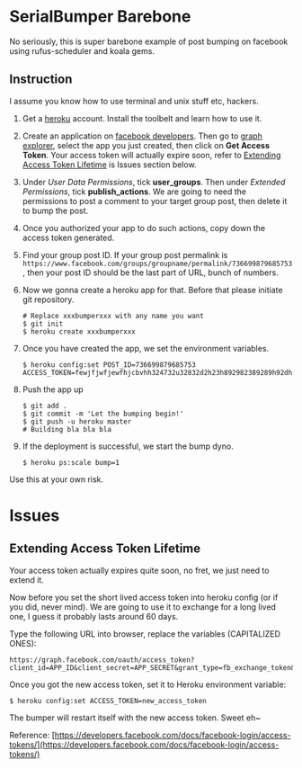 # SerialBumper Barebone

No seriously, this is super barebone example of post bumping on facebook using rufus-scheduler and koala gems.

## Instruction

I assume you know how to use terminal and unix stuff etc, hackers.

1. Get a [heroku](http://heroku.com) account. Install the toolbelt and learn how to use it.
2. Create an application on [facebook developers](https://developer.facebook.com). Then go to [graph explorer](https://developers.facebook.com/tools/explorer/), select the app you just created, then click on **Get Access Token**. Your access token will actually expire soon, refer to [Extending Access Token Lifetime](#extending-access-token-lifetime) is Issues section below.
3. Under *User Data Permissions*, tick **user_groups**. Then under *Extended Permissions*, tick **publish_actions**. We are going to need the permissions to post a comment to your target group post, then delete it to bump the post.
4. Once you authorized your app to do such actions, copy down the access token generated.
5. Find your group post ID. If your group post permalink is `https://www.facebook.com/groups/groupname/permalink/736699879685753`, then your post ID should be the last part of URL, bunch of numbers.
6. Now we gonna create a heroku app for that. Before that please initiate git repository.

    ```
    # Replace xxxbumperxxx with any name you want
    $ git init
    $ heroku create xxxbumperxxx
    ```

7. Once you have created the app, we set the environment variables.

    ```
    $ heroku config:set POST_ID=736699879685753 ACCESS_TOKEN=fewjfjwfjewfhjcbvhh324732u32832d2h23h892982389289h92dhu32uiehu
    ```

8. Push the app up

    ```
    $ git add .
    $ git commit -m 'Let the bumping begin!'
    $ git push -u heroku master
    # Building bla bla bla
    ```

9. If the deployment is successful, we start the bump dyno.

    ```
    $ heroku ps:scale bump=1
    ```

Use this at your own risk.

# Issues

## Extending Access Token Lifetime

Your access token actually expires quite soon, no fret, we just need to extend it.

Now before you set the short lived access token into heroku config (or if you did, never mind). We are going to use it to exchange for a long lived one, I guess it probably lasts around 60 days.

Type the following URL into browser, replace the variables (CAPITALIZED ONES):

```
https://graph.facebook.com/oauth/access_token?client_id=APP_ID&client_secret=APP_SECRET&grant_type=fb_exchange_token&fb_exchange_token=THE_TOKEN_YOU_GOT_FROM_GRAPH_EXPLORER_JUST_NOW
```

Once you got the new access token, set it to Heroku environment variable:

```
$ heroku config:set ACCESS_TOKEN=new_access_token
```

The bumper will restart itself with the new access token. Sweet eh~

Reference: [https://developers.facebook.com/docs/facebook-login/access-tokens/](https://developers.facebook.com/docs/facebook-login/access-tokens/)
